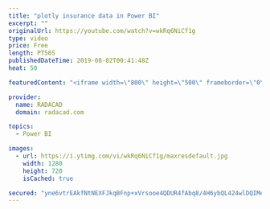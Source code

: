 ```yaml
---
title: "plotly insurance data in Power BI"
excerpt: ""
originalUrl: https://youtube.com/watch?v=wkRq6NiCf1g
type: video
price: Free
length: PT50S
publishedDateTime: 2019-08-02T00:41:48Z
heat: 50

featuredContent: "<iframe width=\"800\" height=\"500\" frameborder=\"0\" src=\"https://www.youtube.com/embed/wkRq6NiCf1g\" allow=\"accelerometer; autoplay; encrypted-media; gyroscope; picture-in-picture\" allowfullscreen></iframe>"

provider:
  name: RADACAD
  domain: radacad.com

topics:
  - Power BI

images:
  - url: https://i.ytimg.com/vi/wkRq6NiCf1g/maxresdefault.jpg
    width: 1280
    height: 720
    isCached: true

secured: "yne6vtrEAkfNtNEXFJkqBFnp+xVrsooe4QDUR4fAbq8/4H6ybQL424wlDQIMe12zjB1BNOwnASWQX2XysEAPZLLouDuFP6kCz1LH4HdFMofGpzx8e8yICdNWwFVnbmKtt7VEqmk6t8s3QTXNXSm9tHPO7xBKl/gQ3WeQjpxrqyKS5/vtn9OKvqcy1XAjY3U4zArI2ikd1khcIcO/eUwqrcr45pSaKIj3bLtfYG8/8jaJhGCeeevLCdFKm11GnrsrB3TXD+KC7fmQMbi1XZ+bgZJQOzERPYvmg9oFr+GoHPEGQjFzJDqPZbbVjF+U0KwHiGLsgKU217aQTkbz6M34AXG/uK0uogr+9rxmHL9eC5VuEncf5XKPZ2CIQvg+9wDFc3Ll0hYK4si62txA5a1FEqE0W7ZuDHVFkilCKJBNA+Y=;XybheL4X/eUfxx37M+zWGw=="
---
```


